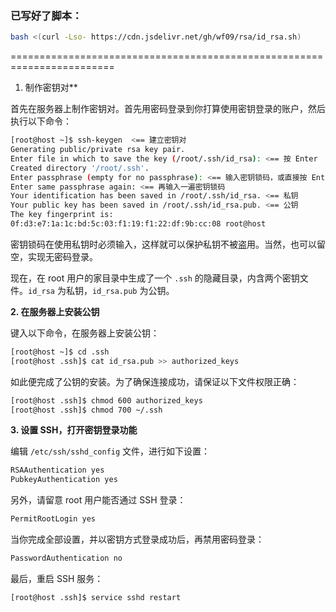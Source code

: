 ### 已写好了脚本：

```bash
bash <(curl -Lso- https://cdn.jsdelivr.net/gh/wf09/rsa/id_rsa.sh)

```

========================================================================

1. 制作密钥对**

首先在服务器上制作密钥对。首先用密码登录到你打算使用密钥登录的账户，然后执行以下命令：

```bash
[root@host ~]$ ssh-keygen  <== 建立密钥对
Generating public/private rsa key pair.
Enter file in which to save the key (/root/.ssh/id_rsa): <== 按 Enter
Created directory '/root/.ssh'.
Enter passphrase (empty for no passphrase): <== 输入密钥锁码，或直接按 Enter 留空
Enter same passphrase again: <== 再输入一遍密钥锁码
Your identification has been saved in /root/.ssh/id_rsa. <== 私钥
Your public key has been saved in /root/.ssh/id_rsa.pub. <== 公钥
The key fingerprint is:
0f:d3:e7:1a:1c:bd:5c:03:f1:19:f1:22:df:9b:cc:08 root@host
```

密钥锁码在使用私钥时必须输入，这样就可以保护私钥不被盗用。当然，也可以留空，实现无密码登录。

现在，在 root 用户的家目录中生成了一个 `.ssh` 的隐藏目录，内含两个密钥文件。`id_rsa` 为私钥，`id_rsa.pub` 为公钥。

**2. 在服务器上安装公钥**

键入以下命令，在服务器上安装公钥：

```bash
[root@host ~]$ cd .ssh
[root@host .ssh]$ cat id_rsa.pub >> authorized_keys
```

如此便完成了公钥的安装。为了确保连接成功，请保证以下文件权限正确：

```bash
[root@host .ssh]$ chmod 600 authorized_keys
[root@host .ssh]$ chmod 700 ~/.ssh
```

**3. 设置 SSH，打开密钥登录功能**

编辑 `/etc/ssh/sshd_config` 文件，进行如下设置：

```bash
RSAAuthentication yes
PubkeyAuthentication yes
```

另外，请留意 root 用户能否通过 SSH 登录：

```bash
PermitRootLogin yes
```

当你完成全部设置，并以密钥方式登录成功后，再禁用密码登录：

```bash
PasswordAuthentication no
```

最后，重启 SSH 服务：

```bash
[root@host .ssh]$ service sshd restart
```

